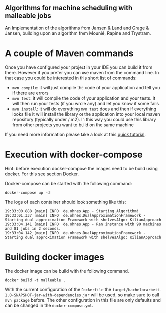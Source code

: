 Algorithms for machine scheduling with malleable jobs
---

An Implementation of the algorithms from Jansen & Land and Grage & Jansen, building upon an algorithm from Mounié, Rapine and Trystram.


# A couple of Maven commands

Once you have configured your project in your IDE you can build it from there. However if you prefer you can use maven from the command line. In that case you could be interested in this short list of commands:

* `mvn compile`: it will just compile the code of your application and tell you if there are errors
* `mvn test`: it will compile the code of your application and your tests. It will then run your tests (if you wrote any) and let you know if some fails
* `mvn install`: it will do everything `mvn test` does and then if everything looks file it will install the library or the application into your local maven repository (typically under <USER FOLDER>/.m2). In this way you could use this library from other projects you want to build on the same machine

If you need more information please take a look at this [quick tutorial](https://maven.apache.org/guides/getting-started/maven-in-five-minutes.html).



# Execution with docker-compose
Hint: before execution docker-compose the images need to be build using docker. For this see section Docker.

Docker-compose can be started with the following command:
```
docker-compose up -d
```

The logs of each container should look something like this:
```
19:33:00.888 [main] INFO  de.ohnes.App - Starting Algorithm!
19:33:01.337 [main] INFO  de.ohnes.DualApproximationFramework - Starting dual approximation Framework with shelvesAlgo: KilianApproach
19:33:04.141 [main] INFO  de.ohnes.App - Ran instance with 90 machines and 81 jobs in 2 seconds.
19:33:04.142 [main] INFO  de.ohnes.DualApproximationFramework - Starting dual approximation Framework with shelvesAlgo: KilianApproach
```

# Building docker images
The docker image can be build with the following command.
```
docker build -t malleable .
```
With the current configuration of the `Dockerfile` the `target/bachelorarbeit-1.0-SNAPSHOT-jar-with-dependencies.jar` will be used, so make sure to call `mvn package` before.
The other configuration in this file are only defaults and can be changed in the `docker-compose.yml`.